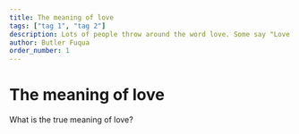 ```yaml
---
title: The meaning of love
tags: ["tag 1", "tag 2"]
description: Lots of people throw around the word love. Some say "Love is all that matters," but where are people getting their definition of the word "love"?
author: Butler Fuqua
order_number: 1
---
```


# The meaning of love

What is the true meaning of love?